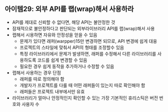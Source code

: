 ## 아이템29: 외부 API를 랩(wrap)해서 사용하라

- API를 제대로 신뢰할 수 없다면, 해당 API는 불안정한 것
- 잠재적으로 불안정하다고 판단되는 외부라이브러리 API를 랩(wrap)해서 사용
- 랩해서 시용하면 자유와 안정성을 얻을 수 있음
    - 문제가 있다면 래퍼(warpper)15만 변경하면 되므로, API 변경에 쉽게 대웅
    - 프로젝트의 스타일에 맞춰서 API의 형태를 조정할수 있음
    - 특정 라이브러리에서 문제가 발생하면, 래퍼를 수정해서 다른 라이브러리를 사용하도록 코드를 쉽게 변경할 수 있음
    - 필요한 경우 쉽게 동작을 추가하거나 수정할 수 있음
- 랩해서 사용하는 경우 단점
    - 래퍼를 따로 정의해야 함
    - 개발자가 프로젝트를 다룰 때 어떤 래퍼들이 있는지 따로 확인해야 함
    - 래퍼들은 프로젝트 내부에서만 유효
- 라이브러리가 얼마나 안정적인지 확인할 수 있는 가장 기본적인 휴리스틱은 버전 번호와 사용자 수